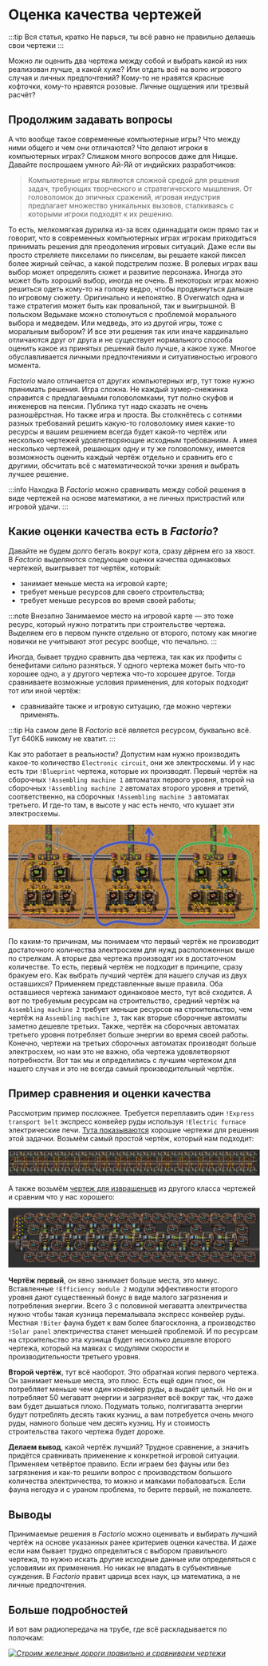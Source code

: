 # Оценка качества чертежей

:::tip Вся статья, кратко
Не парься, ты всё равно не правильно делаешь свои чертежи
:::

Можно ли оценить два чертежа между собой и выбрать какой из них реализован лучше, а какой хуже? Или отдать всё на волю игрового случая и личных предпочтений? Кому-то не нравятся красные кофточки, кому-то нравятся розовые. Личные ощущения или трезвый расчёт?

## Продолжим задавать вопросы

А что вообще такое современные компьютерные игры? Что между ними общего и чем они отличаются? Что делают игроки в компьютерных играх? Слишком много вопросов даже для Ницше. Давайте поспрошаем умного Ай-Яй от индийских разработчиков:

 > Компьютерные игры являются сложной средой для решения задач, требующих творческого и стратегического мышления. От головоломок до эпичных сражений, игровая индустрия предлагает множество уникальных вызовов, сталкиваясь с которыми игроки подходят к их решению.

То есть, мелкомягкая дурилка из-за всех одиннадцати окон прямо так и говорит, что в современных компьютерных играх игрокам приходиться принимать решения для преодоления игровых ситуаций. Даже если вы просто стреляете пикселами по пикселам, вы решаете какой пиксел более жирный сейчас, а какой подстрелим позже. В ролевых играх ваш выбор может определять сюжет и развитие персонажа. Иногда это может быть хороший выбор, иногда не очень. В некоторых играх можно решиться одеть кому-то на голову ведро, чтобы продвинуться дальше по игровому сюжету. Оригинально и непонятно. В Overwatch одна и таже стратегия может быть как провальной, так и выигрышной. В польском Ведьмаке можно столкнуться с проблемой морального выбора и медведем. Или медведь, это из другой игры, тоже с моральным выбором? И все эти решения так или иначе кардинально отличаются друг от друга и не существует нормального способа оценить какое из принятых решений было лучше, а какое хуже. Многое обуславливается личными предпочтениями и ситуативностью игрового момента.

*Factorio* мало отличается от других компьютерных игр, тут тоже нужно принимать решения. Игра сложна. Не каждый зумер-снежинка справится с предлагаемыми головоломками, тут полно скуфов и инженеров на пенсии. Публика тут надо сказать не очень разношёрстная. Но также игра и проста. Вы столкнётесь с сотнями разных требований решить какую-то головоломку имея какие-то ресурсы и вашим решением всегда будет какой-то чертёж или несколько чертежей удовлетворяющие исходным требованиям. А имея несколько чертежей, решающих одну и ту же головоломку, имеется возможность оценить каждый чертёж отдельно и сравнить его с другими, обсчитать всё с математической точки зрения и выбрать лучшее решение.

:::info Находка
В *Factorio* можно сравнивать между собой решения в виде чертежей на основе математики, а не личных пристрастий или игровой удачи.
:::

## Какие оценки качества есть в *Factorio*?

Давайте не будем долго бегать вокруг кота, сразу дёрнем его за хвост. В *Factorio* выделяются следующие оценки качества одинаковых чертежей, выигрывает тот чертёж, который:

* занимает меньше места на игровой карте;
* требует меньше ресурсов для своего строительства;
* требует меньше ресурсов во время своей работы;

:::note Внезапно
Занимаемое место на игровой карте — это тоже ресурс, который нужно потратить при строительстве чертежа. Выделяем его в первом пункте отдельно от второго, потому как многие новички не учитывают этот ресурс вообще, что печально.
:::

Иногда, бывает трудно сравнить два чертежа, так как их профиты с бенефитами сильно разняться. У одного чертежа может быть что-то хорошее одно, а у другого чертежа что-то хорошее другое. Тогда сравниваете возможные условия применения, для которых подходит тот или иной чертёж:

* сравнивайте также и игровую ситуацию, где можно чертежи применять.

:::tip На самом деле
В *Factorio* всё является ресурсом, буквально всё. Тут 640КБ никому не хватит.
:::

Как это работает в реальности? Допустим нам нужно производить какое-то количество `Electronic circuit`, они же электросхемы. И у нас есть три `!Blueprint` чертежа, которые их производят. Первый чертёж на сборочных `!Assembling machine 1` автоматах первого уровня, второй на сборочных `!Assembling machine 2` автоматах второго уровня и третий, соответственно, на сборочных `!Assembling machine 3` автоматах третьего. И где-то там, в высоте у нас есть нечто, что кушает эти электросхемы.

![Три простых примера производства электросхем](./QualityAssessment.01.jpg)

По каким-то причинам, мы понимаем что первый чертёж не производит достаточного количества электросхем для нужд расположенных выше по стрелкам. А вторые два чертежа производят их в достаточном количестве. То есть, первый чертёж не подходит в принципе, сразу бракуем его. Как выбрать лучший чертёж для нашего случая из двух оставшихся? Применяем представленные выше правила. Оба оставшиеся чертежа занимают одинаковое место, тут всё сходится. А вот по требуемым ресурсам на строительство, средний чертёж на `Assembling machine 2` требует меньше ресурсов на строительство, чем чертёж на `Assembling machine 3`, так как вторые сборочные автоматы заметно дешевле третьих. Также, чертёж на сборочных автоматах третьего уровня потребляет больше энергии во время своей работы. Конечно, чертежи на третьих сборочных автоматах производят больше электросхем, но нам это не важно, оба чертежа удовлетворяют потребности. Вот так мы и определились с лучшим чертежом для нашего случая и это не всегда самый производительный чертёж.

## Пример сравнения и оценки качества

Рассмотрим пример посложнее. Требуется переплавить один `!Express transport belt` экспресс конвейер руды используя `!Electric furnace` электрические печи. [Тута показываются](../RawResourcesProcessing/README.md#после-запуска-первого-спутника) хорошие чертежи для решения этой задачки. Возьмём самый простой чертёж, который нам подходит:

![Плавим электрическими печами](../RawResourcesProcessing/images/RawProcessing.15.jpg)

А также возьмём [чертеж для извращенцев](../RawResourcesProcessing/BigOreFoundry.md#плавим-руду-большими-кузницами) из другого класса чертежей и сравним что у нас хорошего:

![Плавим электрическими печами с модулями](../RawResourcesProcessing/images/BigOreFoundry.01.jpg)

**Чертёж первый**, он явно занимает больше места, это минус. Вставленные `!Efficiency module 2` модули эффективности второго уровня дают существенный бонус в виде малого загрязнения и потребления энергии. Всего 3 с половиной мегаватта электричества нужно чтобы такая кузница перемалывала экспресс конвейер руды. Местная `!Biter` фауна будет к вам более благосклонна, а производство `!Solar panel` электричества станет меньшей проблемой. И по ресурсам на строительство эта кузница будет несколько дешевле второго чертежа, который на маяках с модулями скорости и производительности третьего уровня.

**Второй чертёж**, тут всё наоборот. Это обратная копия первого чертежа. Он занимает меньше места, это плюс.  Есть ещё один плюс, он потребляет меньше чем один конвейер руды, а выдаёт целый. Но он и потребляет 50 мегаватт энергии и загрязняет всё вокруг так, что даже вам будет дышаться плохо. Подумать только, полгигаватта энергии будут потреблять десять таких кузниц, а вам потребуется очень много руды, намного больше чем десять кузниц. Ну и стоимость строительства такого чертежа будет дороже.

**Делаем вывод**, какой чертёж лучший? Трудное сравнение, а значить придётся сравнивать применение к конкретной игровой ситуации. Применяем четвёртое правило. Если играем без фауны или без загрязнения и как-то решили вопрос с производством большого количества электричества, то можно и маяками побаловаться. Если фауна негодуэ и с ураном проблема, то берите первый, не пожалеете.

## Выводы

Принимаемые решения в *Factorio* можно оценивать и выбирать лучший чертёж на основе указанных ранее критериев оценки качества. И даже если нам бывает трудно определиться с выбором правильного чертежа, то нужно искать другие исходные данные или определяться с условиями их применения. Но никак не впадать в субъективные суждения. В *Fаctorio* правит царица всех наук, цэ математика, а не личные предпочтения.

## Больше подробностей

И вот вам радиопередача на трубе, где всё раскладывается по полочкам:

[*![Строим железные дороги правильно и сравниваем чертежи](http://img.youtube.com/vi/uq0NMMY9YsE/0.jpg)*](http://www.youtube.com/watch?v=uq0NMMY9YsE)

